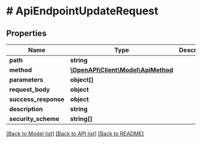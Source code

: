 # # ApiEndpointUpdateRequest

## Properties

Name | Type | Description | Notes
------------ | ------------- | ------------- | -------------
**path** | **string** |  |
**method** | [**\OpenAPI\Client\Model\ApiMethod**](ApiMethod.md) |  |
**parameters** | **object[]** |  | [optional]
**request_body** | **object** |  | [optional]
**success_response** | **object** |  | [optional]
**description** | **string** |  |
**security_scheme** | **string[]** |  | [optional]

[[Back to Model list]](../../README.md#models) [[Back to API list]](../../README.md#endpoints) [[Back to README]](../../README.md)
